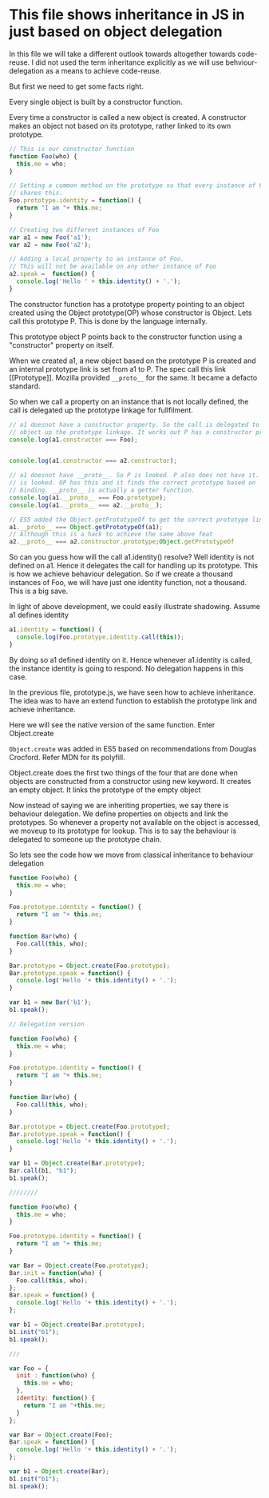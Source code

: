 # This file shows inheritance in JS in just based on object delegation

In this file we will take a different outlook towards altogether towards
code-reuse. I did not used the term inheritance explicitly as we will use
behviour-delegation as a means to achieve code-reuse.

But first we need to get some facts right.

Every single object is built by a constructor function.

Every time a constructor is called a new object is created.
A constructor makes an object not based on its prototype, rather linked to its
own prototype.

```javascript
// This is our constructor function
function Foo(who) {
  this.me = who;
}

// Setting a common method on the prototype so that every instance of Foo
// shares this.
Foo.prototype.identity = function() {
  return "I am "+ this.me;
}

// Creating two different instances of Foo
var a1 = new Foo('a1');
var a2 = new Foo('a2');

// Adding a local property to an instance of Foo.
// This will not be available on any other instance of Foo
a2.speak =  function() {
  console.log('Hello ' + this.identity() + '.');
}
```

The constructor function has a prototype property pointing to an object
created using the Object prototype(OP) whose constructor is Object.
Lets call this prototype P. This is done by the language internally.

This prototype object P points back to the constructor function using a
"constructor" property on itself.

When we created a1, a new object based on the prototype P is created and an
internal prototype link is set from a1 to P. The spec call this link
[[Prototype]]. Mozilla provided `__proto__` for the same. It became a defacto
standard.

So when we call a property on an instance that is not locally defined, the call
is delegated up the prototype linkage for fullfilment.

```javascript
// a1 doesnot have a constructor property. So the call is delegated to P, the
// object up the prototype linkage. It works out P has a constructor property.
console.log(a1.constructor === Foo);


console.log(a1.constructor === a2.constructor);

// a1 doesnot have __proto__. So P is looked. P also does not have it. So OP
// is looked. OP has this and it finds the correct prototype based on `this`
// binding. __proto__ is actually a getter function.
console.log(a1.__proto__ === Foo.prototype);
console.log(a1.__proto__ === a2.__proto__);

// ES5 added the Object.getPrototypeOf to get the correct prototype linkage.
a1.__proto__ === Object.getPrototypeOf(a1);
// Although this is a hack to achieve the same above feat
a2.__proto__ === a2.constructor.prototype;Object.getPrototypeOf
```

So can you guess how will the call a1.identity() resolve?
Well identity is not defined on a1. Hence it delegates the call for handling
up its prototype. This is how we achieve behaviour delegation.
So if we create a thousand instances of Foo, we will have just one identity
function, not a thousand. This is a big save.


In light of above development, we could easily illustrate shadowing. Assume a1
defines identity
```javascript
a1.identity = function() {
  console.log(Foo.prototype.identity.call(this));
}
```
By doing so a1 defined identity on it. Hence whenever a1.identity is called,
the instance identity is going to respond. No delegation happens in this case.


In the previous file, prototype.js, we have seen how to achieve inheritance.
The idea was to have an extend function to establish the prototype link and
achieve inheritance.

Here we will see the native version of the same function. Enter Object.create


`Object.create` was added in ES5 based on recommendations from
Douglas Crocford. Refer MDN for its polyfill.

Object.create does the first two things of the four that are done when objects
are constructed from a constructor using new keyword.
It creates an empty object.
It links the prototype of the empty object

Now instead of saying we are inheriting properties, we say there is behaviour
delegation. We define properties on objects and link the prototypes.
So whenever a property not available on the object is accessed, we moveup to
its prototype for lookup. This is to say the behaviour is delegated to someone
up the prototype chain.


So lets see the code how we move from classical inheritance to
behaviour delegation
```javascript
function Foo(who) {
  this.me = who;
}

Foo.prototype.identity = function() {
  return "I am "+ this.me;
}

function Bar(who) {
  Foo.call(this, who);
}

Bar.prototype = Object.create(Foo.prototype);
Bar.prototype.speak = function() {
  console.log('Hello '+ this.identity() + '.');
}

var b1 = new Bar('b1');
b1.speak();

// Delegation version

function Foo(who) {
  this.me = who;
}

Foo.prototype.identity = function() {
  return "I am "+ this.me;
}

function Bar(who) {
  Foo.call(this, who);
}

Bar.prototype = Object.create(Foo.prototype);
Bar.prototype.speak = function() {
  console.log('Hello '+ this.identity() + '.');
}

var b1 = Object.create(Bar.prototype);
Bar.call(b1, "b1");
b1.speak();

////////

function Foo(who) {
  this.me = who;
}

Foo.prototype.identity = function() {
  return "I am "+ this.me;
}

var Bar = Object.create(Foo.prototype);
Bar.init = function(who) {
  Foo.call(this, who);
};
Bar.speak = function() {
  console.log('Hello '+ this.identity() + '.');
};

var b1 = Object.create(Bar.prototype);
b1.init("b1");
b1.speak();

///

var Foo = {
  init : function(who) {
    this.me = who;
  },
  identity: function() {
    return "I am "+this.me;
  }
};

var Bar = Object.create(Foo);
Bar.speak = function() {
  console.log('Hello '+ this.identity() + '.');
};

var b1 = Object.create(Bar);
b1.init("b1");
b1.speak();
```